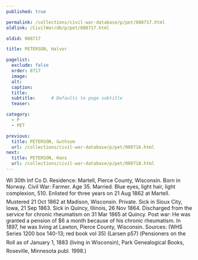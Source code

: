 ```yaml
---
published: true

permalink: /collections/civil-war-database/p/pet/008717.html
oldlink: /CivilWar/db/p/pet/008717.html

oldid: 008717

title: PETERSON, Halvor

pagelist:
  exclude: false
  order: 8717
  image: 
  alt:
  caption:
  title:
  subtitle:      # Defaults to page subtitle
  teaser:

category: 
  - P 
  - PET

previous:
  title: PETERSON, Guthsom
  url: /collections/civil-war-database/p/pet/008716.html  
next:
  title: PETERSON, Hans
  url: /collections/civil-war-database/p/pet/008718.html   
---
```

WI 30th Inf Co D. Residence: Martell, Pierce County, Wisconsin. Born in Norway. Civil War: Farmer. Age 35. Married. Blue eyes, light hair, light complexion, 5&#146;10&#148;. Enlisted for three years on 21 Aug 1862 at Martell. Mustered 21 Oct 1862 at Madison, Wisconsin. Private. Sick in Sioux City, Iowa, 21 Sep 1863. Sick in Quincy, Illinois, 26 Nov 1864. Discharged from the service for chronic rheumatism on 31 Mar 1865 at Quincy. Post war: He was granted a pension of $6 a month because of his chronic rheumatism. In 1897, he was living at Lawton, Pierce County, Wisconsin. Sources: (WHS Series 1200 box 140-13; red book vol 35) (Larsen p57) (&#147;Pensioners on the Roll as of January 1, 1883 (living in Wisconsin)&#148;, Park Genealogical Books, Roseville, Minnesota publ. 1998.)